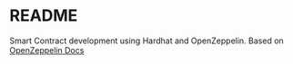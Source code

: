 # README
Smart Contract development using Hardhat and OpenZeppelin. Based on [OpenZeppelin Docs](https://docs.openzeppelin.com/learn/developing-smart-contracts)
